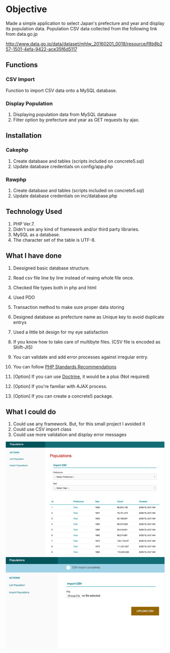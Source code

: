 # Objective

Made a simple application to select Japan's prefecture and year and display its population data.
Population CSV data collected from the following link from data.go.jp

http://www.data.go.jp/data/dataset/mhlw_20160201_0018/resource/f8b8b257-1501-4efa-9422-ace35f6d5117

## Functions

### CSV Import

Function to import CSV data onto a MySQL database.

### Display Population

1. Displaying population data from MySQL database
2. Filter option by prefecture and year as GET requests by ajax.

## Installation
### Cakephp
1. Create database and tables (scripts included on concrete5.sql)
2. Update database credentials on config/app.php

### Rawphp
1. Create database and tables (scripts included on concrete5.sql)
2. Update database credentials on inc/database.php

## Technology Used

1. PHP Ver.7.
2. Didn't use any kind of framework and/or third party libraries.
3. MySQL as a database.
4. The character set of the table is UTF-8.

## What I have done

1. Deesigned basic database structure.
2. Read csv file line by line instead of reaing whole file once.
3. Checked file types both in php and html
4. Used PDO 
5. Transaction method to make sure proper data storing
6. Designed database as prefecture name as Unique key to avoid duplicate entrys
7. Used a little bit design for my eye satisfaction

2. If you know how to take care of multibyte files. (CSV file is encoded as Shift-JIS)
3. You can validate and add error processes against irregular entry.
4. You can follow [PHP Standards Recommendations](http://www.php-fig.org/psr/) 
5. [Option] If you can use [Doctrine](http://www.doctrine-project.org/), it would be a plus (Not required)
6. [Option] If you're familiar with AJAX process.
7. [Option] If you can create a concrete5 package.

## What I could do

1. Could use any framework. But, for this small project I avoided it
2. Could use CSV import class
3. Could use more validation and display error messages

![Screen1](https://raw.githubusercontent.com/biplob-ice/PopulationStatistics/master/screenshots/index.png)
![Screen2](https://raw.githubusercontent.com/biplob-ice/PopulationStatistics/master/screenshots/import.png)
